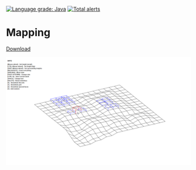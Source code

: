 [![Language grade: Java](https://img.shields.io/lgtm/grade/java/g/Klemek/Mapping.svg?logo=lgtm&logoWidth=18)](https://lgtm.com/projects/g/Klemek/Mapping/context:java)
[![Total alerts](https://img.shields.io/lgtm/alerts/g/Klemek/Mapping.svg?logo=lgtm&logoWidth=18)](https://lgtm.com/projects/g/Klemek/Mapping/alerts/)

# Mapping

[Download](../../raw/master/download/mapping-1.2.jar)

![preview.png](preview.png)
